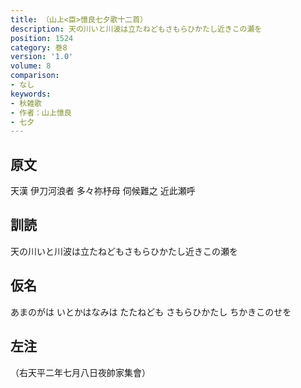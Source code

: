```yaml
---
title: （山上<臣>憶良七夕歌十二首）
description: 天の川いと川波は立たねどもさもらひかたし近きこの瀬を
position: 1524
category: 巻8
version: '1.0'
volume: 8
comparison:
- なし
keywords:
- 秋雑歌
- 作者：山上憶良
- 七夕
---
```


## 原文

天漢 伊刀河浪者 多々祢杼母 伺候難之 近此瀬呼

## 訓読

天の川いと川波は立たねどもさもらひかたし近きこの瀬を

## 仮名

あまのがは いとかはなみは たたねども さもらひかたし ちかきこのせを

## 左注

（右天平二年七月八日夜帥家集會）
